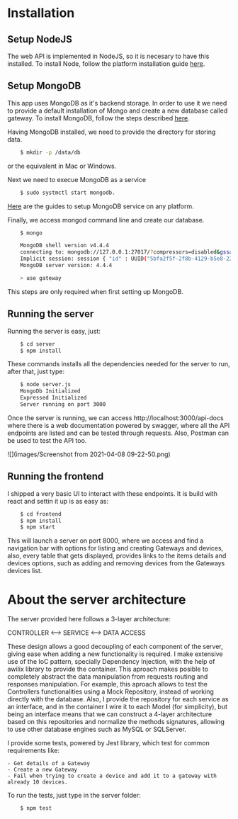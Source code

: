 # Installation
## Setup NodeJS
The web API is implemented in NodeJS, so it is necesary to have this
installed. To install Node, follow the platform installation guide
[here](https://nodejs.org/en/download/).

## Setup MongoDB
This app uses MongoDB as it's backend storage. In order to use it we need
to provide a default installation of Mongo and create a new database called
gateway. To install MongoDB, follow the steps described [here](https://docs.mongodb.com/guides/server/install/).

Having MongoDB installed, we need to provide the directory for storing data.

```bash
    $ mkdir -p /data/db
```

or the equivalent in Mac or Windows.

Next we need to execue MongoDB as a service

```bash
    $ sudo systmctl start mongodb.
```

[Here](https://docs.mongodb.com/manual/administration/install-community/) are 
the guides to setup MongoDB service on any platform.

Finally, we access mongod command line and create our database.

```bash
    $ mongo

    MongoDB shell version v4.4.4
    connecting to: mongodb://127.0.0.1:27017/?compressors=disabled&gssapiServiceName=mongodb
    Implicit session: session { "id" : UUID("5bfa2f5f-2f8b-4129-b5e8-22e5b7e44ef7") }
    MongoDB server version: 4.4.4

    > use gateway
```
This steps are only required when first setting up MongoDB.

## Running the server
Running the server is easy, just:

```bash
    $ cd server
    $ npm install
```

These commands installs all the dependencies needed for the server to run, after that, just type:

```bash
    $ node server.js
    MongoDb Initialized
    Expressed Initialized
    Server running on port 3000
```

Once the server is running, we can access http://localhost:3000/api-docs 
where there is a web documentation powered by swagger, where all the API endpoints are listed and can be tested through requests. Also, Postman can be used to test the API too.

![](images/Screenshot from 2021-04-08 09-22-50.png)

## Running the frontend
I shipped a very basic UI to interact with these endpoints. It is build with react and settin it up is as easy as:

```bash
    $ cd frontend
    $ npm install
    $ npm start
```

This will launch a server on port 8000, where we access and find a navigation bar with options for listing and creating Gateways and devices, also, every
table that gets displayed, provides links to the items details and devices options, such as adding and removing devices from the Gateways devices list.

# About the server architecture

The server provided here follows a 3-layer architecture:

CONTROLLER <--> SERVICE <--> DATA ACCESS

These design allows a good decoupling of each component of the server, giving ease when adding a new functionality is required. I make extensive use of 
the IoC pattern, specially Dependency Injection, with the help of awilix library to provide the container. This aproach makes posible to completely abstract the data manipulation from requests routing and responses manipulation. For example, this aproach allows to test the Controllers functionalities using a Mock Repository, instead of working directly with the database. Also, I provide the repository for each service as an interface, and in the container I wire it to each Model (for simplicity), but being an interface means that we can construct a 4-layer architecture based on this repositories and normalize the methods signatures, allowing to use other database engines such as MySQL or SQLServer.

I provide some tests, powered by Jest library, which test for common requirements like:
    
    - Get details of a Gateway
    - Create a new Gateway
    - Fail when trying to create a device and add it to a gateway with already 10 devices.

To run the tests, just type in the server folder:

```bash
    $ npm test
```